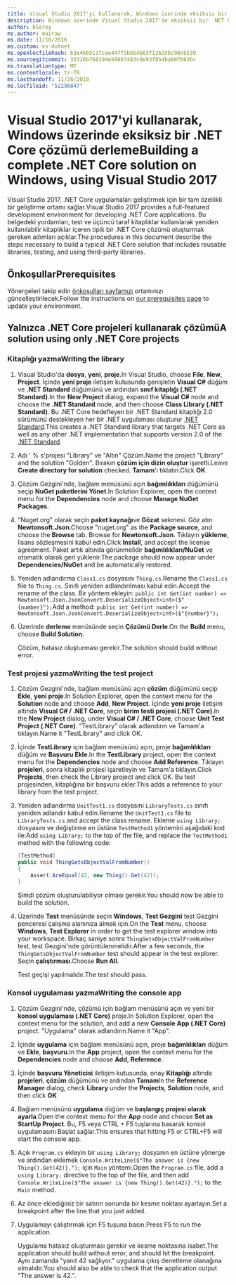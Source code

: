 ```yaml
---
title: Visual Studio 2017'yi kullanarak, Windows üzerinde eksiksiz bir .NET Core çözümü derleme
description: Windows üzerinde Visual Studio 2017'de eksiksiz bir .NET Core çözümü oluşturmayı öğrenin.
author: bleroy
ms.author: mairaw
ms.date: 11/16/2016
ms.custom: vs-dotnet
ms.openlocfilehash: b3e466511fcae447f5bb54b83f13b25bc90c6539
ms.sourcegitcommit: 35316b768394e56087483cde93f854ba607b63bc
ms.translationtype: MT
ms.contentlocale: tr-TR
ms.lasthandoff: 11/26/2018
ms.locfileid: "52296847"
---
```

# <a name="building-a-complete-net-core-solution-on-windows-using-visual-studio-2017"></a><span data-ttu-id="e6aea-103">Visual Studio 2017'yi kullanarak, Windows üzerinde eksiksiz bir .NET Core çözümü derleme</span><span class="sxs-lookup"><span data-stu-id="e6aea-103">Building a complete .NET Core solution on Windows, using Visual Studio 2017</span></span>

<span data-ttu-id="e6aea-104">Visual Studio 2017, .NET Core uygulamaları geliştirmek için bir tam özellikli bir geliştirme ortamı sağlar.</span><span class="sxs-lookup"><span data-stu-id="e6aea-104">Visual Studio 2017 provides a full-featured development environment for developing .NET Core applications.</span></span> <span data-ttu-id="e6aea-105">Bu belgedeki yordamları, test ve üçüncü taraf kitaplıklar kullanılarak yeniden kullanılabilir kitaplıklar içeren tipik bir .NET Core çözümü oluşturmak gereken adımları açıklar.</span><span class="sxs-lookup"><span data-stu-id="e6aea-105">The procedures in this document describe the steps necessary to build a typical .NET Core solution that includes reusable libraries, testing, and using third-party libraries.</span></span> 

## <a name="prerequisites"></a><span data-ttu-id="e6aea-106">Önkoşullar</span><span class="sxs-lookup"><span data-stu-id="e6aea-106">Prerequisites</span></span>

<span data-ttu-id="e6aea-107">Yönergeleri takip edin [önkoşulları sayfamızı](../windows-prerequisites.md) ortamınızı güncelleştirilecek.</span><span class="sxs-lookup"><span data-stu-id="e6aea-107">Follow the instructions on [our prerequisites page](../windows-prerequisites.md) to update your environment.</span></span>

## <a name="a-solution-using-only-net-core-projects"></a><span data-ttu-id="e6aea-108">Yalnızca .NET Core projeleri kullanarak çözümü</span><span class="sxs-lookup"><span data-stu-id="e6aea-108">A solution using only .NET Core projects</span></span>

### <a name="writing-the-library"></a><span data-ttu-id="e6aea-109">Kitaplığı yazma</span><span class="sxs-lookup"><span data-stu-id="e6aea-109">Writing the library</span></span>

1. <span data-ttu-id="e6aea-110">Visual Studio'da **dosya**, **yeni**, **proje**.</span><span class="sxs-lookup"><span data-stu-id="e6aea-110">In Visual Studio, choose **File**, **New**, **Project**.</span></span> <span data-ttu-id="e6aea-111">İçinde **yeni proje** iletişim kutusunda genişletin **Visual C#** düğüm ve **.NET Standard** düğümünü ve ardından **sınıf kitaplığı (.NET Standard)**.</span><span class="sxs-lookup"><span data-stu-id="e6aea-111">In the **New Project** dialog, expand the **Visual C#** node and choose the **.NET Standard** node, and then choose **Class Library (.NET Standard)**.</span></span> <span data-ttu-id="e6aea-112">Bu .NET Core hedefleyen bir .NET Standard kitaplığı 2.0 sürümünü destekleyen her bir .NET uygulaması oluşturur [.NET Standard](../../standard/net-standard.md).</span><span class="sxs-lookup"><span data-stu-id="e6aea-112">This creates a .NET Standard library that targets .NET Core as well as any other .NET implementation that supports version 2.0 of the [.NET Standard](../../standard/net-standard.md).</span></span>

2. <span data-ttu-id="e6aea-113">Adı ' % s'projesi "Library" ve "Altın" Çözüm.</span><span class="sxs-lookup"><span data-stu-id="e6aea-113">Name the project "Library" and the solution "Golden".</span></span> <span data-ttu-id="e6aea-114">Bırakın **çözüm için dizin oluştur** işaretli.</span><span class="sxs-lookup"><span data-stu-id="e6aea-114">Leave **Create directory for solution** checked.</span></span> <span data-ttu-id="e6aea-115">**Tamam**'ı tıklatın.</span><span class="sxs-lookup"><span data-stu-id="e6aea-115">Click **OK**.</span></span>

3. <span data-ttu-id="e6aea-116">Çözüm Gezgini'nde, bağlam menüsünü açın **bağımlılıkları** düğümünü seçip **NuGet paketlerini Yönet**.</span><span class="sxs-lookup"><span data-stu-id="e6aea-116">In Solution Explorer, open the context menu for the **Dependencies** node and choose **Manage NuGet Packages**.</span></span>

4. <span data-ttu-id="e6aea-117">"Nuget.org" olarak seçin **paket kaynağı**ve **Gözat** sekmesi. Göz atın **Newtonsoft.Json**.</span><span class="sxs-lookup"><span data-stu-id="e6aea-117">Choose "nuget.org" as the **Package source**, and choose the **Browse** tab. Browse for **Newtonsoft.Json**.</span></span> <span data-ttu-id="e6aea-118">Tıklayın **yükleme**, lisans sözleşmesini kabul edin.</span><span class="sxs-lookup"><span data-stu-id="e6aea-118">Click **Install**, and accept the license agreement.</span></span> <span data-ttu-id="e6aea-119">Paket artık altında görünmelidir **bağımlılıkları/NuGet** ve otomatik olarak geri yüklenir.</span><span class="sxs-lookup"><span data-stu-id="e6aea-119">The package should now appear under **Dependencies/NuGet** and be automatically restored.</span></span>

5. <span data-ttu-id="e6aea-120">Yeniden adlandırma `Class1.cs` dosyasını `Thing.cs`.</span><span class="sxs-lookup"><span data-stu-id="e6aea-120">Rename the `Class1.cs` file to `Thing.cs`.</span></span> <span data-ttu-id="e6aea-121">Sınıfı yeniden adlandırılması kabul edin.</span><span class="sxs-lookup"><span data-stu-id="e6aea-121">Accept the rename of the class.</span></span> <span data-ttu-id="e6aea-122">Bir yöntem ekleyin: `public int Get(int number) => Newtonsoft.Json.JsonConvert.DeserializeObject<int>($"{number}");`</span><span class="sxs-lookup"><span data-stu-id="e6aea-122">Add a method: `public int Get(int number) => Newtonsoft.Json.JsonConvert.DeserializeObject<int>($"{number}");`</span></span>

7. <span data-ttu-id="e6aea-123">Üzerinde **derleme** menüsünde seçin **Çözümü Derle**.</span><span class="sxs-lookup"><span data-stu-id="e6aea-123">On the **Build** menu, choose **Build Solution**.</span></span>

   <span data-ttu-id="e6aea-124">Çözüm, hatasız oluşturması gerekir.</span><span class="sxs-lookup"><span data-stu-id="e6aea-124">The solution should build without error.</span></span>

### <a name="writing-the-test-project"></a><span data-ttu-id="e6aea-125">Test projesi yazma</span><span class="sxs-lookup"><span data-stu-id="e6aea-125">Writing the test project</span></span>

1. <span data-ttu-id="e6aea-126">Çözüm Gezgini'nde, bağlam menüsünü açın **çözüm** düğümünü seçip **Ekle**, **yeni proje**.</span><span class="sxs-lookup"><span data-stu-id="e6aea-126">In Solution Explorer, open the context menu for the **Solution** node and choose **Add**, **New Project**.</span></span> <span data-ttu-id="e6aea-127">İçinde **yeni proje** iletişim altında **Visual C# / .NET Core**, seçin **birim testi projesi (.NET Core)**.</span><span class="sxs-lookup"><span data-stu-id="e6aea-127">In the **New Project** dialog, under **Visual C# / .NET Core**, choose **Unit Test Project (.NET Core)**.</span></span> <span data-ttu-id="e6aea-128">"TestLibrary" olarak adlandırın ve Tamam'a tıklayın.</span><span class="sxs-lookup"><span data-stu-id="e6aea-128">Name it "TestLibrary" and click OK.</span></span> 

2. <span data-ttu-id="e6aea-129">İçinde **TestLibrary** için bağlam menüsünü açın, proje **bağımlılıkları** düğüm ve **Başvuru Ekle**.</span><span class="sxs-lookup"><span data-stu-id="e6aea-129">In the **TestLibrary** project, open the context menu for the **Dependencies** node and choose **Add Reference**.</span></span> <span data-ttu-id="e6aea-130">Tıklayın **projeleri**, sonra kitaplık projesi işaretleyin ve Tamam'a tıklayın.</span><span class="sxs-lookup"><span data-stu-id="e6aea-130">Click **Projects**, then check the Library project and click OK.</span></span> <span data-ttu-id="e6aea-131">Bu test projesinden, kitaplığına bir başvuru ekler.</span><span class="sxs-lookup"><span data-stu-id="e6aea-131">This adds a reference to your library from the test project.</span></span>

3. <span data-ttu-id="e6aea-132">Yeniden adlandırma `UnitTest1.cs` dosyasını `LibraryTests.cs` sınıfı yeniden adlandır kabul edin.</span><span class="sxs-lookup"><span data-stu-id="e6aea-132">Rename the `UnitTest1.cs` file to `LibraryTests.cs` and accept the class rename.</span></span> <span data-ttu-id="e6aea-133">Ekleme `using Library;` dosyasını ve değiştirme en üstüne `TestMethod1` yöntemini aşağıdaki kod ile:</span><span class="sxs-lookup"><span data-stu-id="e6aea-133">Add `using Library;` to the top of the file, and replace the `TestMethod1` method with the following code:</span></span>
    ```csharp
    [TestMethod]
    public void ThingGetsObjectValFromNumber()
    {
        Assert.AreEqual(42, new Thing().Get(42));
    }
    ```

   <span data-ttu-id="e6aea-134">Şimdi çözüm oluşturulabiliyor olması gerekir.</span><span class="sxs-lookup"><span data-stu-id="e6aea-134">You should now be able to build the solution.</span></span> 
   
4. <span data-ttu-id="e6aea-135">Üzerinde **Test** menüsünde seçin **Windows**, **Test Gezgini** test Gezgini penceresi çalışma alanınıza almak için.</span><span class="sxs-lookup"><span data-stu-id="e6aea-135">On the **Test** menu, choose **Windows**, **Test Explorer** in order to get the test explorer window into your workspace.</span></span> <span data-ttu-id="e6aea-136">Birkaç saniye sonra `ThingGetsObjectValFromNumber` test, test Gezgini'nde görüntülenmelidir.</span><span class="sxs-lookup"><span data-stu-id="e6aea-136">After a few seconds, the `ThingGetsObjectValFromNumber` test should appear in the test explorer.</span></span> <span data-ttu-id="e6aea-137">Seçin **çalıştırması**.</span><span class="sxs-lookup"><span data-stu-id="e6aea-137">Choose **Run All**.</span></span>
   
   <span data-ttu-id="e6aea-138">Test geçişi yapılmalıdır.</span><span class="sxs-lookup"><span data-stu-id="e6aea-138">The test should pass.</span></span>

### <a name="writing-the-console-app"></a><span data-ttu-id="e6aea-139">Konsol uygulaması yazma</span><span class="sxs-lookup"><span data-stu-id="e6aea-139">Writing the console app</span></span>

1. <span data-ttu-id="e6aea-140">Çözüm Gezgini'nde, çözümü için bağlam menüsünü açın ve yeni bir **konsol uygulaması (.NET Core)** proje.</span><span class="sxs-lookup"><span data-stu-id="e6aea-140">In Solution Explorer, open the context menu for the solution, and add a new **Console App (.NET Core)** project.</span></span> <span data-ttu-id="e6aea-141">"Uygulama" olarak adlandırın.</span><span class="sxs-lookup"><span data-stu-id="e6aea-141">Name it "App".</span></span>

2. <span data-ttu-id="e6aea-142">İçinde **uygulama** için bağlam menüsünü açın, proje **bağımlılıkları** düğüm ve **Ekle**, **başvuru**.</span><span class="sxs-lookup"><span data-stu-id="e6aea-142">In the **App** project, open the context menu for the **Dependencies** node and choose **Add**,  **Reference**.</span></span> 

3. <span data-ttu-id="e6aea-143">İçinde **başvuru Yöneticisi** iletişim kutusunda, onay **Kitaplığı** altında **projeleri**, **çözüm** düğümünü ve ardından **Tamam**</span><span class="sxs-lookup"><span data-stu-id="e6aea-143">In the **Reference Manager** dialog, check **Library** under the **Projects**, **Solution** node, and then click **OK**</span></span>

6. <span data-ttu-id="e6aea-144">Bağlam menüsünü **uygulama** düğüm ve **başlangıç projesi olarak ayarla**.</span><span class="sxs-lookup"><span data-stu-id="e6aea-144">Open the context menu for the **App** node and choose **Set as StartUp Project**.</span></span> <span data-ttu-id="e6aea-145">Bu, F5 veya CTRL + F5 tuşlarına basarak konsol uygulamasını Başlat sağlar.</span><span class="sxs-lookup"><span data-stu-id="e6aea-145">This ensures that hitting F5 or CTRL+F5 will start the console app.</span></span>

7. <span data-ttu-id="e6aea-146">Açık `Program.cs` ekleyin bir `using Library;` dosyanın en üstüne yönerge ve ardından eklemek `Console.WriteLine($"The answer is {new Thing().Get(42)}.");` için `Main` yöntemi.</span><span class="sxs-lookup"><span data-stu-id="e6aea-146">Open the `Program.cs` file, add a `using Library;` directive to the top of the file, and then add `Console.WriteLine($"The answer is {new Thing().Get(42)}.");` to the `Main` method.</span></span>

8. <span data-ttu-id="e6aea-147">Az önce eklediğiniz bir satırın sonunda bir kesme noktası ayarlayın.</span><span class="sxs-lookup"><span data-stu-id="e6aea-147">Set a breakpoint after the line that you just added.</span></span>

9. <span data-ttu-id="e6aea-148">Uygulamayı çalıştırmak için F5 tuşuna basın.</span><span class="sxs-lookup"><span data-stu-id="e6aea-148">Press F5 to run the application.</span></span>

   <span data-ttu-id="e6aea-149">Uygulama hatasız oluşturması gerekir ve kesme noktasına isabet.</span><span class="sxs-lookup"><span data-stu-id="e6aea-149">The application should build without error, and should hit the breakpoint.</span></span> <span data-ttu-id="e6aea-150">Aynı zamanda "yanıt 42 sağlıyor." uygulama çıkış denetleme olanağına olmalıdır.</span><span class="sxs-lookup"><span data-stu-id="e6aea-150">You should also be able to check that the application output "The answer is 42.".</span></span>
